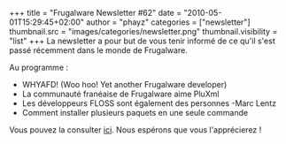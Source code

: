 +++
title = "Frugalware Newsletter #62"
date = "2010-05-01T15:29:45+02:00"
author = "phayz"
categories = ["newsletter"]
thumbnail.src = "images/categories/newsletter.png"
thumbnail.visibility = "list"
+++
La newsletter a pour but de vous tenir informé de ce qu'il s'est passé récemment dans le monde de Frugalware.  

 Au programme :
 * WHYAFD! (Woo hoo! Yet another Frugalware developer)
* La communauté franéaise de Frugalware aime PluXml
* Les développeurs FLOSS sont également des personnes -Marc Lentz
* Comment installer plusieurs paquets en une seule commande


 Vous pouvez la consulter [ici](/newsletter/62). Nous espérons que vous l'apprécierez !